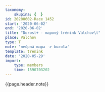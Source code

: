 ```yaml
---
taxonomy:
    skupina: {  }
id: 20200602-Race_1452
start: '2020-06-02'
end: '2020-06-02'
title: "Dorost+ - mapový trénink Valchov\t"
place: Valchov
type: T
note: 'neúpná mapa -> buzola'
template: trenink
date: '2020-05-29'
import:
    type: members
    time: 1590703202
---
```

{{page.header.note}}
